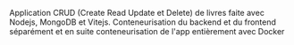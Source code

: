 Application CRUD (Create Read Update et Delete) de livres faite avec Nodejs, MongoDB et Vitejs.
Conteneurisation du backend et du frontend séparément et en suite conteneurisation de l'app entièrement avec Docker
